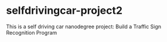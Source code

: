 # selfdrivingcar-project2
This is a self driving car nanodegree project: Build a Traffic Sign Recognition Program
